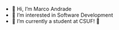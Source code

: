 - 👋 Hi, I’m Marco Andrade
- 👀 I’m interested in Software Development
- 🌱 I’m currently a student at CSUF! 🐘

<!---
mAndra226/mAndra226 is a ✨ special ✨ repository because its `README.md` (this file) appears on your GitHub profile.
You can click the Preview link to take a look at your changes.
--->
